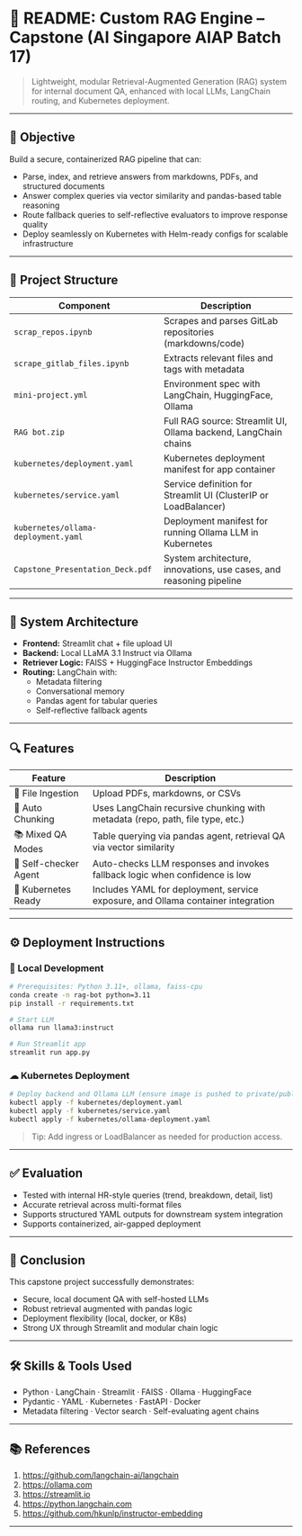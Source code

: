 # 📘 README: Custom RAG Engine – Capstone (AI Singapore AIAP Batch 17)

> Lightweight, modular Retrieval-Augmented Generation (RAG) system for internal document QA, enhanced with local LLMs, LangChain routing, and Kubernetes deployment.

---

## 🎯 Objective

Build a secure, containerized RAG pipeline that can:
- Parse, index, and retrieve answers from markdowns, PDFs, and structured documents
- Answer complex queries via vector similarity and pandas-based table reasoning
- Route fallback queries to self-reflective evaluators to improve response quality
- Deploy seamlessly on Kubernetes with Helm-ready configs for scalable infrastructure

---

## 📂 Project Structure

| Component                            | Description                                                                 |
|-------------------------------------|-----------------------------------------------------------------------------|
| `scrap_repos.ipynb`                 | Scrapes and parses GitLab repositories (markdowns/code)                    |
| `scrape_gitlab_files.ipynb`         | Extracts relevant files and tags with metadata                             |
| `mini-project.yml`                  | Environment spec with LangChain, HuggingFace, Ollama                       |
| `RAG bot.zip`                       | Full RAG source: Streamlit UI, Ollama backend, LangChain chains            |
| `kubernetes/deployment.yaml`        | Kubernetes deployment manifest for app container                           |
| `kubernetes/service.yaml`           | Service definition for Streamlit UI (ClusterIP or LoadBalancer)            |
| `kubernetes/ollama-deployment.yaml` | Deployment manifest for running Ollama LLM in Kubernetes                   |
| `Capstone_Presentation_Deck.pdf`    | System architecture, innovations, use cases, and reasoning pipeline        |

---

## 🧱 System Architecture

- **Frontend:** Streamlit chat + file upload UI
- **Backend:** Local LLaMA 3.1 Instruct via Ollama
- **Retriever Logic:** FAISS + HuggingFace Instructor Embeddings
- **Routing:** LangChain with:
  - Metadata filtering
  - Conversational memory
  - Pandas agent for tabular queries
  - Self-reflective fallback agents

---

## 🔍 Features

| Feature                    | Description                                                                       |
|---------------------------|-----------------------------------------------------------------------------------|
| 📎 File Ingestion         | Upload PDFs, markdowns, or CSVs                                                   |
| 🧩 Auto Chunking          | Uses LangChain recursive chunking with metadata (repo, path, file type, etc.)     |
| 📚 Mixed QA Modes         | Table querying via pandas agent, retrieval QA via vector similarity               |
| 🔁 Self-checker Agent     | Auto-checks LLM responses and invokes fallback logic when confidence is low       |
| 🚀 Kubernetes Ready       | Includes YAML for deployment, service exposure, and Ollama container integration  |

---

## ⚙️ Deployment Instructions

### 🔧 Local Development

```bash
# Prerequisites: Python 3.11+, ollama, faiss-cpu
conda create -n rag-bot python=3.11
pip install -r requirements.txt

# Start LLM
ollama run llama3:instruct

# Run Streamlit app
streamlit run app.py
```

### ☁ Kubernetes Deployment

```bash
# Deploy backend and Ollama LLM (ensure image is pushed to private/public registry)
kubectl apply -f kubernetes/deployment.yaml
kubectl apply -f kubernetes/service.yaml
kubectl apply -f kubernetes/ollama-deployment.yaml
```

> Tip: Add ingress or LoadBalancer as needed for production access.

---

## ✅ Evaluation

- Tested with internal HR-style queries (trend, breakdown, detail, list)
- Accurate retrieval across multi-format files
- Supports structured YAML outputs for downstream system integration
- Supports containerized, air-gapped deployment

---

## 📌 Conclusion

This capstone project successfully demonstrates:
- Secure, local document QA with self-hosted LLMs
- Robust retrieval augmented with pandas logic
- Deployment flexibility (local, docker, or K8s)
- Strong UX through Streamlit and modular chain logic

---

## 🛠 Skills & Tools Used

- Python · LangChain · Streamlit · FAISS · Ollama · HuggingFace
- Pydantic · YAML · Kubernetes · FastAPI · Docker
- Metadata filtering · Vector search · Self-evaluating agent chains

---

## 📚 References

1. https://github.com/langchain-ai/langchain
2. https://ollama.com
3. https://streamlit.io
4. https://python.langchain.com
5. https://github.com/hkunlp/instructor-embedding

---
